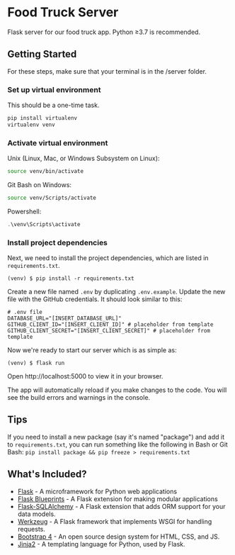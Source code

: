 # Food Truck Server

Flask server for our food truck app. Python ≥3.7 is recommended.

## Getting Started

For these steps, make sure that your terminal is in the /server folder.

### Set up virtual environment

This should be a one-time task.

```bash
pip install virtualenv
virtualenv venv
```

### Activate virtual environment

Unix (Linux, Mac, or Windows Subsystem on Linux):

```bash
source venv/bin/activate
```

Git Bash on Windows:

```bash
source venv/Scripts/activate
```

Powershell:

```powershell
.\venv\Scripts\activate
```

### Install project dependencies

Next, we need to install the project dependencies, which are listed in `requirements.txt`.

```
(venv) $ pip install -r requirements.txt
```

Create a new file named `.env` by duplicating `.env.example`. Update the new file with the GitHub credentials. It should look similar to this:

```
# .env file
DATABASE_URL="[INSERT_DATABASE_URL]"
GITHUB_CLIENT_ID="[INSERT_CLIENT_ID]" # placeholder from template
GITHUB_CLIENT_SECRET="[INSERT_CLIENT_SECRET]" # placeholder from template
```

Now we're ready to start our server which is as simple as:

```
(venv) $ flask run
```

Open http://localhost:5000 to view it in your browser.

The app will automatically reload if you make changes to the code.
You will see the build errors and warnings in the console.

## Tips

If you need to install a new package (say it's named "package") and add it to `requirements.txt`, you can run something like the following in Bash or Git Bash: `pip install package && pip freeze > requirements.txt`

## What's Included?

- [Flask](http://flask.pocoo.org/) - A microframework for Python web applications
- [Flask Blueprints](http://flask.pocoo.org/docs/1.0/blueprints/) - A Flask extension for making modular applications
- [Flask-SQLAlchemy](http://flask-sqlalchemy.pocoo.org/2.3/) - A Flask extension that adds ORM support for your data models.
- [Werkzeug](http://werkzeug.pocoo.org/) - A Flask framework that implements WSGI for handling requests.
- [Bootstrap 4](https://getbootstrap.com/) - An open source design system for HTML, CSS, and JS.
- [Jinja2](http://jinja.pocoo.org/docs/2.10/) - A templating language for Python, used by Flask.
